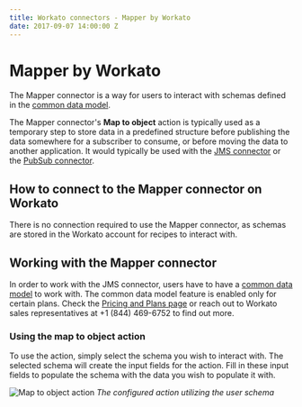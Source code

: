 ```yaml
---
title: Workato connectors - Mapper by Workato
date: 2017-09-07 14:00:00 Z
---
```


# Mapper by Workato
The Mapper connector is a way for users to interact with schemas defined in the [common data model](/features/common-data-model.md).

The Mapper connector's **Map to object** action is typically used as a temporary step to store data in a predefined structure before publishing the data somewhere for a subscriber to consume, or before moving the data to another application. It would typically be used with the [JMS connector](/connectors/jms.md) or the [PubSub connector](/connectors/pubsub.md).

## How to connect to the Mapper connector on Workato
There is no connection required to use the Mapper connector, as schemas are stored in the Workato account for recipes to interact with.

## Working with the Mapper connector
In order to work with the JMS connector, users have to have a [common data model](/features/common-data-model.md) to work with. The common data model feature is enabled only for certain plans. Check the [Pricing and Plans page](https://www.workato.com/pricing?audience=general) or reach out to Workato sales representatives at +1 (844) 469-6752 to find out more.

### Using the map to object action
To use the action, simply select the schema you wish to interact with. The selected schema will create the input fields for the action. Fill in these input fields to populate the schema with the data you wish to populate it with.

![Map to object action](~@img/connectors/mapper/map-to-object.png)
*The configured action utilizing the user schema*
